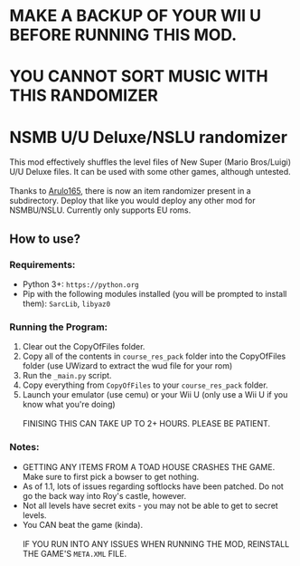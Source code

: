 # MAKE A BACKUP OF YOUR WII U BEFORE RUNNING THIS MOD.
# YOU CANNOT SORT MUSIC WITH THIS RANDOMIZER

# NSMB U/U Deluxe/NSLU randomizer

This mod effectively shuffles the level files of New Super (Mario Bros/Luigi) U/U Deluxe files. It can be used with some other games, although untested.
<br><br>
Thanks to <a href="https://github.com/Arulo165">Arulo165</a>, there is now an item randomizer present in a subdirectory. Deploy that like you would deploy any other mod for NSMBU/NSLU. Currently only supports EU roms.

## How to use?

### Requirements:
- Python 3+: `https://python.org`
- Pip with the following modules installed (you will be prompted to install them): `SarcLib`, `libyaz0`

### Running the Program:
1. Clear out the CopyOfFiles folder. <br>
2. Copy all of the contents in `course_res_pack` folder into the CopyOfFiles folder (use UWizard to extract the wud file for your rom) <br>
3. Run the `_main.py` script. <br>
4. Copy everything from `CopyOfFiles` to your `course_res_pack` folder.<br>
5. Launch your emulator (use cemu) or your Wii U (only use a Wii U if you know what you're doing)<br><br>
FINISING THIS CAN TAKE UP TO 2+ HOURS. PLEASE BE PATIENT. 

### Notes: 
- GETTING ANY ITEMS FROM A TOAD HOUSE CRASHES THE GAME. Make sure to first pick a bowser to get nothing.
- As of 1.1, lots of issues regarding softlocks have been patched. Do not go the back way into Roy's castle, however.
- Not all levels have secret exits - you may not be able to get to secret levels.
- You CAN beat the game (kinda).
<br><br>
IF YOU RUN INTO ANY ISSUES WHEN RUNNING THE MOD, REINSTALL THE GAME'S `META.XML` FILE.
 
